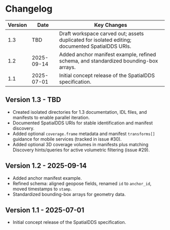 # Changelog

| Version | Date       | Key Changes |
|---------|------------|-------------|
| 1.3     | TBD        | Draft workspace carved out; assets duplicated for isolated editing; documented SpatialDDS URIs. |
| 1.2     | 2025-09-14 | Added anchor manifest example, refined schema, and standardized bounding-box arrays. |
| 1.1     | 2025-07-01 | Initial concept release of the SpatialDDS specification. |

## Version 1.3 - TBD

- Created isolated directories for 1.3 documentation, IDL files, and manifests to enable parallel iteration.
- Documented SpatialDDS URIs for stable identification and manifest discovery.
- Added optional `coverage.frame` metadata and manifest `transforms[]` guidance for mobile services (tracked in issue #30).
- Added optional 3D coverage volumes in manifests plus matching Discovery hints/queries for active volumetric filtering (issue #29).

## Version 1.2 - 2025-09-14

- Added anchor manifest example.
- Refined schema: aligned geopose fields, renamed `id` to `anchor_id`, moved timestamps to `stamp`.
- Standardized bounding-box arrays for geometry data.

## Version 1.1 - 2025-07-01

- Initial concept release of the SpatialDDS specification.
